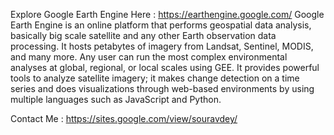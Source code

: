  Explore Google Earth Engine Here : https://earthengine.google.com/
 Google Earth Engine is an online platform that performs geospatial data analysis, basically big scale satellite and any other Earth observation data processing. It hosts petabytes of imagery from Landsat, Sentinel, MODIS, and many more. Any user can run the most complex environmental analyses at global, regional, or local scales using GEE. It provides powerful tools to analyze satellite imagery; it makes change detection on a time series and does visualizations through web-based environments by using multiple languages such as JavaScript and Python.


Contact Me :  https://sites.google.com/view/souravdey/
